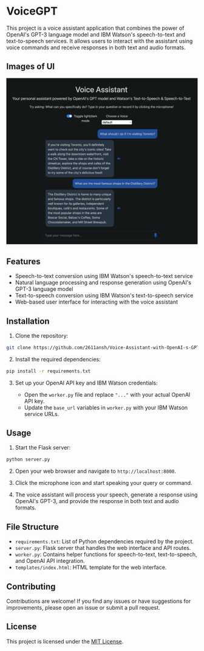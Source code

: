 # VoiceGPT

This project is a voice assistant application that combines the power of OpenAI's GPT-3 language model and IBM Watson's speech-to-text and text-to-speech services. It allows users to interact with the assistant using voice commands and receive responses in both text and audio formats.

## Images of UI

![Visit Toronto Dark Theme](./visit-toronto-dark.png)

## Features

- Speech-to-text conversion using IBM Watson's speech-to-text service
- Natural language processing and response generation using OpenAI's GPT-3 language model
- Text-to-speech conversion using IBM Watson's text-to-speech service
- Web-based user interface for interacting with the voice assistant

## Installation

1. Clone the repository:

```bash
git clone https://github.com/2611ansh/Voice-Assistant-with-OpenAI-s-GPT-3-and-IBM-Watson.git
```

2. Install the required dependencies:

```bash
pip install -r requirements.txt
```

3. Set up your OpenAI API key and IBM Watson credentials:

   - Open the `worker.py` file and replace `"..."` with your actual OpenAI API key.
   - Update the `base_url` variables in `worker.py` with your IBM Watson service URLs.

## Usage

1. Start the Flask server:

```bash
python server.py
```

2. Open your web browser and navigate to `http://localhost:8000`.

3. Click the microphone icon and start speaking your query or command.

4. The voice assistant will process your speech, generate a response using OpenAI's GPT-3, and provide the response in both text and audio formats.

## File Structure

- `requirements.txt`: List of Python dependencies required by the project.
- `server.py`: Flask server that handles the web interface and API routes.
- `worker.py`: Contains helper functions for speech-to-text, text-to-speech, and OpenAI API integration.
- `templates/index.html`: HTML template for the web interface.

## Contributing

Contributions are welcome! If you find any issues or have suggestions for improvements, please open an issue or submit a pull request.

## License

This project is licensed under the [MIT License](LICENSE).
